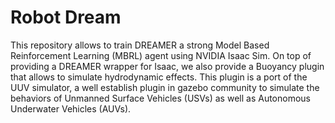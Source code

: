 # Robot Dream

This repository allows to train DREAMER a strong Model Based Reinforcement Learning (MBRL) agent using NVIDIA Isaac Sim.
On top of providing a DREAMER wrapper for Isaac, we also provide a Buoyancy plugin that allows to simulate hydrodynamic effects.
This plugin is a port of the UUV simulator, a well establish plugin in gazebo community to simulate the behaviors of Unmanned Surface Vehicles (USVs) as well as Autonomous Underwater Vehicles (AUVs).

